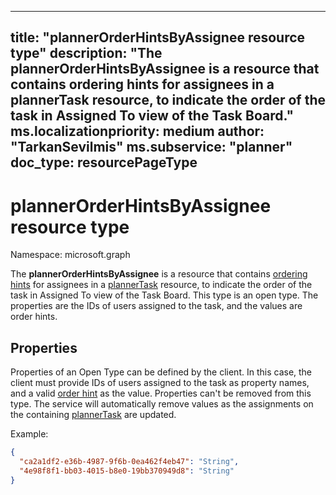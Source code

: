 
---
title: "plannerOrderHintsByAssignee resource type"
description: "The **plannerOrderHintsByAssignee** is a resource that contains ordering hints for assignees in a plannerTask resource, to indicate the order of the task in Assigned To view of the Task Board."
ms.localizationpriority: medium
author: "TarkanSevilmis"
ms.subservice: "planner"
doc_type: resourcePageType
---

# plannerOrderHintsByAssignee resource type

Namespace: microsoft.graph

The **plannerOrderHintsByAssignee** is a resource that contains [ordering hints](planner-order-hint-format.md) for assignees in a [plannerTask](plannertask.md) resource, to indicate the order of the task in Assigned To view of the Task Board.
This type is an open type. The properties are the IDs of users assigned to the task, and the values are order hints.

## Properties
Properties of an Open Type can be defined by the client. In this case, the client must provide IDs of users assigned to the task as property names, and a valid [order hint](planner-order-hint-format.md) as the value.
Properties can't be removed from this type. The service will automatically remove values as the assignments on the containing [plannerTask](plannertask.md) are updated.

Example:

<!-- {
  "blockType": "resource",
  "openType": true,
  "optionalProperties": [ "ca2a1df2-e36b-4987-9f6b-0ea462f4eb47", "4e98f8f1-bb03-4015-b8e0-19bb370949d8" ],
  "@odata.type": "microsoft.graph.plannerOrderHintsByAssignee"
}-->

```json
{
  "ca2a1df2-e36b-4987-9f6b-0ea462f4eb47": "String",
  "4e98f8f1-bb03-4015-b8e0-19bb370949d8": "String"
}

```

<!-- uuid: 8fcb5dbc-d5aa-4681-8e31-b001d5168d79
2015-10-25 14:57:30 UTC -->
<!-- {
  "type": "#page.annotation",
  "description": "plannerOrderHintsByAssignee resource",
  "keywords": "",
  "section": "documentation",
  "tocPath": ""
}-->

